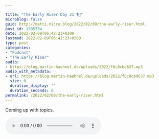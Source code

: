```yaml
---

title: "The Early Riser Day 31 🎙🌅"
microblog: false
guid: http://matti.micro.blog/2022/02/09/the-early-riser.html
post_id: 1505794
date: 2022-02-09T06:42:23+0200
lastmod: 2022-02-09T06:42:23+0200
type: post
categories:
- "Podcast"
- "The Early Riser"
audio:
- https://blog.martin-haehnel.de/uploads/2022/f6c8cbd637.mp3
audio_with_metadata:
- url: https://blog.martin-haehnel.de/uploads/2022/f6c8cbd637.mp3
  size: 0
  duration_display: ""
  duration_seconds: 0
permalink: /2022/02/09/the-early-riser.html
---
```

Coming up with topics.

<audio controls="controls" src="https://blog.martin-haehnel.de/uploads/2022/f6c8cbd637.mp3" preload="metadata" />
